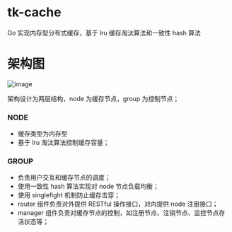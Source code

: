 # tk-cache
Go 实现内存型分布式缓存，基于 lru 缓存淘汰算法和一致性 hash 算法

# 架构图
![image](https://raw.github.com/tomkiin/repositpry/master/tk-cache/doc/architecture.jpg)

架构设计为两层结构，node 为缓存节点，group 为控制节点；
### NODE
- 缓存类型为内存型
- 基于 lru 淘汰算法控制缓存容量；
### GROUP
- 负责用户交互和缓存节点的调度；
- 使用一致性 hash 算法实现对 node 节点负载均衡；
- 使用 singlefight 机制防止缓存击穿；
- router 组件负责对外提供 RESTful 操作接口，对内提供 node 注册接口；
- manager 组件负责对缓存节点的控制，如注册节点、注销节点、监控节点存活状态等；